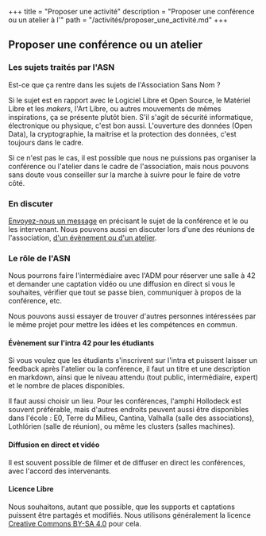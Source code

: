 +++
title = "Proposer une activité"
description = "Proposer une conférence ou un atelier à l'"
path = "/activités/proposer_une_activité.md"
+++

## Proposer une conférence ou un atelier

### Les sujets traités par l'ASN

Est-ce que ça rentre dans les sujets de l'Association Sans Nom ?

Si le sujet est en rapport avec le Logiciel Libre et Open Source, le Matériel
Libre et les _makers_, l'Art Libre, ou autres mouvements de mêmes inspirations,
ça se présente plutôt bien.
S'il s'agit de sécurité informatique, électronique ou physique, c'est bon aussi.
L'ouverture des données (Open Data), la cryptographie, la maitrise et la
protection des données, c'est toujours dans le cadre.

Si ce n'est pas le cas, il est possible que nous ne puissions pas organiser la
conférence ou l'atelier dans le cadre de l'association, mais nous pouvons sans
doute vous conseiller sur la marche à suivre pour le faire de votre côté.

### En discuter

[Envoyez-nous un message](./contact/index.md) en précisant le sujet de la
conférence et le ou les intervenant.
Nous pouvons aussi en discuter lors d'une des réunions de l'association, [d'un
évènement ou d'un atelier](./activités/_index.md).

### Le rôle de l'ASN

Nous pourrons faire l'intermédiaire avec l'ADM pour réserver une salle à 42 et
demander une captation vidéo ou une diffusion en direct si vous le souhaites,
vérifier que tout se passe bien, communiquer à propos de la conférence, etc.

Nous pouvons aussi essayer de trouver d'autres personnes intéressées par le même
projet pour mettre les idées et les compétences en commun.

#### Évènement sur l'intra 42 pour les étudiants

Si vous voulez que les étudiants s'inscrivent sur l'intra et puissent laisser un
feedback après l'atelier ou la conférence, il faut un titre et une description
en markdown, ainsi que le niveau attendu (tout public, intermédiaire, expert)
et le nombre de places disponibles.

Il faut aussi choisir un lieu. Pour les conférences, l'amphi Hollodeck est
souvent préférable, mais d'autres endroits peuvent aussi être disponibles dans
l'école : E0, Terre du Milieu, Cantina, Valhalla (salle des associations),
Lothlórien (salle de réunion), ou même les clusters (salles machines).

#### Diffusion en direct et vidéo

Il est souvent possible de filmer et de diffuser en direct les conférences, avec
l'accord des intervenants.

#### Licence Libre

Nous souhaitons, autant que possible, que les supports et captations puissent
être partagés et modifiés.
Nous utilisons généralement la licence
[Creative Commons BY-SA 4.0](https://creativecommons.org/licenses/by-sa/4.0/deed.fr)
pour cela.
